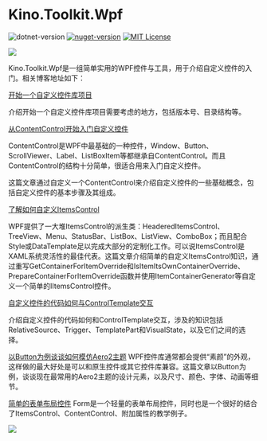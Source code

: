# Kino.Toolkit.Wpf

![dotnet-version](https://img.shields.io/badge/.net-%3E%3D4.5-blue.svg?style=flat-square) [![nuget-version](https://img.shields.io/nuget/v/Kino.Toolkit.Wpf.svg?style=flat-square)](https://www.nuget.org/packages/Kino.Toolkit.Wpf/) [![MIT License](https://img.shields.io/badge/license-MIT-green.svg?style=flat-square)](https://github.com/DinoChan/Kino.Toolkit.Wpf/blob/master/LICENSE)


![](https://raw.githubusercontent.com/DinoChan/Kino.Toolkit.Wpf/master/demo.png)

Kino.Toolkit.Wpf是一组简单实用的WPF控件与工具，用于介绍自定义控件的入门。相关博客地址如下：


[开始一个自定义控件库项目](https://www.cnblogs.com/dino623/p/CustomControLibrary.html)

介绍开始一个自定义控件库项目需要考虑的地方，包括版本号、目录结构等。

[从ContentControl开始入门自定义控件](https://www.cnblogs.com/dino623/p/How-To-Create-CustomControl.html)

ContentControl是WPF中最基础的一种控件，Window、Button、ScrollViewer、Label、ListBoxItem等都继承自ContentControl。而且ContentControl的结构十分简单，很适合用来入门自定义控件。

这篇文章通过自定义一个ContentControl来介绍自定义控件的一些基础概念，包括自定义控件的基本步骤及其组成。

[了解如何自定义ItemsControl](https://www.cnblogs.com/dino623/p/Custom-ItemsControl.html)

WPF提供了一大堆ItemsControl的派生类：HeaderedItemsControl、TreeView、Menu、StatusBar、ListBox、ListView、ComboBox；而且配合Style或DataTemplate足以完成大部分的定制化工作。可以说ItemsControl是XAML系统灵活性的最佳代表。这篇文章介绍简单的自定义ItemsControl知识，通过重写GetContainerForItemOverride和IsItemItsOwnContainerOverride、PrepareContainerForItemOverride函数并使用ItemContainerGenerator等自定义一个简单的IItemsControl控件。

[自定义控件的代码如何与ControlTemplate交互](https://www.cnblogs.com/dino623/p/interact_with_ControlTemplate.html)

介绍自定义控件的代码如何和ControlTemplate交互，涉及的知识包括RelativeSource、Trigger、TemplatePart和VisualState，以及它们之间的选择。


[以Button为例谈谈如何模仿Aero2主题](https://www.cnblogs.com/dino623/p/Aero2Theme.html)
WPF控件库通常都会提供“素颜”的外观，这样做的最大好处是可以和原生控件或其它控件库兼容。这篇文章以Button为例，谈谈现在最常用的Aero2主题的设计元素，以及尺寸、颜色、字体、动画等细节。

[简单的表单布局控件](https://www.cnblogs.com/dino623/p/WPF-Form-Layout.html)
Form是一个轻量的表单布局控件，同时也是一个很好的结合了ItemsControl、ContentControl、附加属性的教学例子。

![](https://img2018.cnblogs.com/blog/38937/201812/38937-20181224155611763-1596133293.png)

